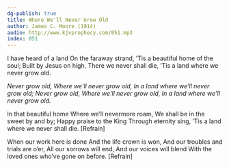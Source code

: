 ```yaml
---
dg-publish: true
title: Where We'll Never Grow Old
author: James C. Moore (1914)
audio: http://www.kjvprophecy.com/051.mp3
index: 051
---
```


I have heard of a land
On the faraway strand,
’Tis a beautiful home of the soul;
Built by Jesus on high,
There we never shall die,
’Tis a land where we never grow old.

*Never grow old,
Where we'll never grow old,
In a land where we’ll never grow old;
Never grow old,
Where we'll never grow old,
In a land where we’ll never grow old.*

In that beautiful home
Where we’ll nevermore roam,
We shall be in the sweet by and by;
Happy praise to the King
Through eternity sing,
’Tis a land where we never shall die. [Refrain]

When our work here is done
And the life crown is won,
And our troubles and trials are o’er,
All our sorrows will end,
And our voices will blend
With the loved ones who’ve gone on before. [Refrain]